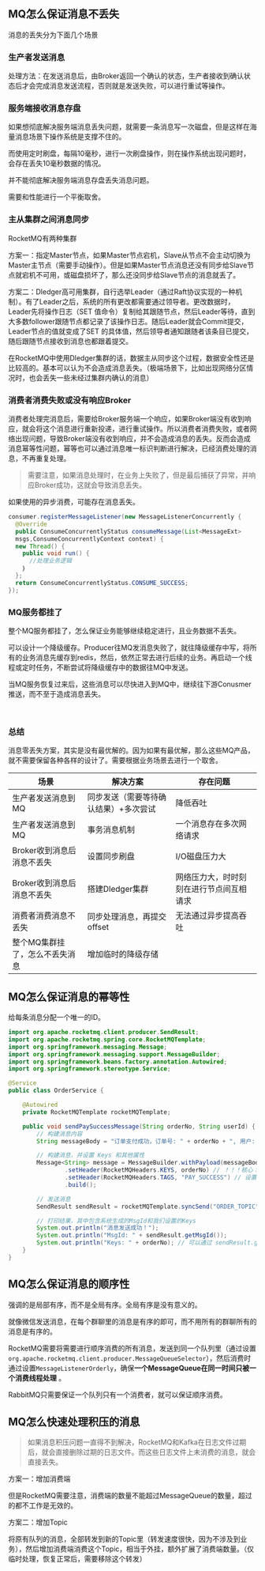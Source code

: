 ## MQ怎么保证消息不丢失

消息的丢失分为下面几个场景

### 生产者发送消息

处理方法：在发送消息后，由Broker返回一个确认的状态，生产者接收到确认状态后才会完成消息发送流程，否则就是发送失败，可以进行重试等操作。



### 服务端接收消息存盘

如果想彻底解决服务端消息丢失问题，就需要一条消息写一次磁盘，但是这样在海量消息场景下操作系统是支撑不住的。

而使用定时刷盘，每隔10毫秒，进行一次刷盘操作，则在操作系统出现问题时，会存在丢失10毫秒数据的情况。

并不能彻底解决服务端消息存盘丢失消息问题。

需要和性能进行一个平衡取舍。



### 主从集群之间消息同步

RocketMQ有两种集群

方案一：指定Master节点，如果Master节点宕机，Slave从节点不会主动切换为Master主节点（需要手动操作）。但是如果Master节点消息还没有同步给Slave节点就宕机不可用，或磁盘损坏了，那么还没同步给Slave节点的消息就丢了。

方案二：Dledger高可用集群，自行选举Leader（通过Raft协议实现的一种机制）。有了Leader之后，系统的所有更改都需要通过领导者。更改数据时，Leader先将操作日志（SET 值命令）复制给其跟随节点，然后Leader等待，直到大多数follower跟随节点都记录了该操作日志。随后Leader就会Commit提交，Leader节点的值就变成了SET 的具体值，然后领导者通知跟随者该条目已提交，随后跟随节点接收到消息也都跟着提交。

在RocketMQ中使用Dledger集群的话，数据主从同步这个过程，数据安全性还是比较高的。基本可以认为不会造成消息丢失。（极端场景下，比如出现网络分区情况时，也会丢失一些未经过集群内确认的消息）



### 消费者消费失败或没有响应Broker

消费者处理完消息后，需要给Broker服务端一个响应，如果Broker端没有收到响应，就会将这个消息进行重新投递，进行重试操作。所以消费者消费失败，或者网络出现问题，导致Broker端没有收到响应，并不会造成消息的丢失。反而会造成消息幂等性问题，幂等也可以通过消息唯一标识判断进行解决，已经消费处理的消息，不再重复处理。

> 需要注意，如果消息处理时，在业务上失败了，但是最后捕获了异常，并响应Broker成功，这就会导致消息丢失。

如果使用的异步消费，可能存在消息丢失。

```java
consumer.registerMessageListener(new MessageListenerConcurrently {
  @Override
  public ConsumeConcurrentlyStatus consumeMessage(List<MessageExt>
  msgs,ConsumeConcurrentlyContext context) {
  new Thread() {
    public void run() {
      //处理业务逻辑
    ｝
  };
  return ConsumeConcurrentlyStatus.CONSUME_SUCCESS;
});
```



### MQ服务都挂了

整个MQ服务都挂了，怎么保证业务能够继续稳定进行，且业务数据不丢失。

可以设计一个降级缓存。Producer往MQ发消息失败了，就往降级缓存中写，将所有的业务消息先缓存到redis，然后，依然正常去进行后续的业务。再启动一个线程或定时任务，不断尝试将降级缓存中的数据往MQ中发送。

当MQ服务恢复过来后，这些消息可以尽快进入到MQ中，继续往下游Conusmer推送，而不至于造成消息丢失。

​	

### 总结

消息零丢失方案，其实是没有最优解的。因为如果有最优解，那么这些MQ产品，就不需要保留各种各样的设计了。需要根据业务场景去进行一个取舍。

| 场景                           | 解决方案                              | 存在问题                                 |
| ------------------------------ | ------------------------------------- | ---------------------------------------- |
| 生产者发送消息到MQ             | 同步发送（需要等待确认结果）+多次尝试 | 降低吞吐                                 |
| 生产者发送消息到MQ             | 事务消息机制                          | 一个消息存在多次网络请求                 |
| Broker收到消息后消息不丢失     | 设置同步刷盘                          | I/O磁盘压力大                            |
| Broker收到消息后消息不丢失     | 搭建Dledger集群                       | 网络压力大，时时刻刻在进行节点间互相请求 |
| 消费者消费消息不丢失           | 同步处理消息，再提交offset            | 无法通过异步提高吞吐                     |
| 整个MQ集群挂了，怎么不丢失消息 | 增加临时的降级存储                    |                                          |



## MQ怎么保证消息的幂等性

给每条消息分配一个唯一的ID。

```java
import org.apache.rocketmq.client.producer.SendResult;
import org.apache.rocketmq.spring.core.RocketMQTemplate;
import org.springframework.messaging.Message;
import org.springframework.messaging.support.MessageBuilder;
import org.springframework.beans.factory.annotation.Autowired;
import org.springframework.stereotype.Service;

@Service
public class OrderService {

    @Autowired
    private RocketMQTemplate rocketMQTemplate;

    public void sendPaySuccessMessage(String orderNo, String userId) {
        // 构建消息内容
        String messageBody = "订单支付成功，订单号: " + orderNo + ", 用户: " + userId;

        // 构建消息，并设置 Keys 和其他属性
        Message<String> message = MessageBuilder.withPayload(messageBody)
                .setHeader(RocketMQHeaders.KEYS, orderNo) // ！！！核心：设置业务唯一键
                .setHeader(RocketMQHeaders.TAGS, "PAY_SUCCESS") // 设置Tag用于过滤
                .build();

        // 发送消息
        SendResult sendResult = rocketMQTemplate.syncSend("ORDER_TOPIC", message);

        // 打印结果，其中包含系统生成的MsgId和我们设置的Keys
        System.out.println("消息发送成功！");
        System.out.println("MsgId: " + sendResult.getMsgId());
        System.out.println("Keys: " + orderNo); // 可以通过 sendResult.getMessageQueue() 等获取更多信息
    }
}
```





## MQ怎么保证消息的顺序性

强调的是局部有序，而不是全局有序。全局有序是没有意义的。

就像微信发送消息，在每个群聊里的消息是有序的即可，而不用所有的群聊所有的消息是有序的。

RocketMQ需要将需要进行顺序消费的所有消息，发送到同一个队列里（通过设置 `org.apache.rocketmq.client.producer.MessageQueueSelector`），然后消费时通过设置`MessageListenerOrderly`，确保**一个MessageQueue在同一时间只被一个消费线程处理** 。

RabbitMQ只需要保证一个队列只有一个消费者，就可以保证顺序消费。



## MQ怎么快速处理积压的消息

> 如果消息积压问题一直得不到解决，RocketMQ和Kafka在日志文件过期后，就会直接删除过期的日志文件。而这些日志文件上未消费的消息，就会直接丢失。



方案一：增加消费端

但是RocketMQ需要注意，消费端的数量不能超过MessageQueue的数量，超过的都不工作是无效的。

方案二：增加Topic

将原有队列的消息，全部转发到新的Topic里（转发速度很快，因为不涉及到业务），然后增加消费端消费这个Topic，相当于外挂，额外扩展了消费端数量。（仅临时处理，恢复正常后，需要移除这个转发）





